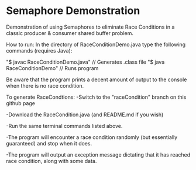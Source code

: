 # Semaphore Demonstration

Demonstration of using Semaphores to eliminate Race Conditions in a classic producer & consumer shared buffer problem.

How to run:
In the directory of RaceConditionDemo.java type the following commands (requires Java):

"$ javac RaceConditionDemo.java"  // Generates .class file
"$ java  RaceConditionDemo"       // Runs program

Be aware that the program prints a decent amount of output to the console when there is no race condition.


To generate RaceCondtions: 
-Switch to the "raceCondition" branch on this github page

-Download the RaceCondition.java (and README.md if you wish)

-Run the same terminal commands listed above.

-The program will encounter a race condition randomly (but essentially guaranteed) and stop when it does.

-The program will output an exception message dictating that it has reached race condition, along with some data.

